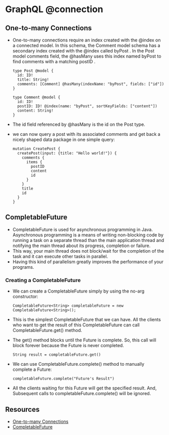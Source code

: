# GraphQL @connection   
## One-to-many Connections  
- One-to-many connections require an index created with the @index on a connected model. In this schema, the Comment model schema has a secondary index created with the @index called byPost . In the Post model comments field, the @hasMany uses this index named byPost to find comments with a matching postID .  
   
   ```
   type Post @model {
     id: ID!
     title: String!
     comments: [Comment] @hasMany(indexName: "byPost", fields: ["id"])
   }

   type Comment @model {
     id: ID!
     postID: ID! @index(name: "byPost", sortKeyFields: ["content"])
     content: String!
   }
   ```
- The id field referenced by @hasMany is the id on the Post type.   
- we can now query a post with its associated comments and get back a nicely shaped data package in one simple query:  

   ```
   mutation CreatePost {
     createPost(input: {title: "Hello world!"}) {
       comments {
         items {
           postID
           content
           id
         }
       }
       title
       id
     }
   }
   ```   

## CompletableFuture  
- CompletableFuture is used for asynchronous programming in Java. Asynchronous programming is a means of writing non-blocking code by running a task on a separate thread than the main application thread and notifying the main thread about its progress, completion or failure.   
- This way, your main thread does not block/wait for the completion of the task and it can execute other tasks in parallel.   
- Having this kind of parallelism greatly improves the performance of your programs.  

### Creating a CompletableFuture  
- We can create a CompletableFuture simply by using the no-arg constructor:  

   ```
   CompletableFuture<String> completableFuture = new CompletableFuture<String>();
   ```  
- This is the simplest CompletableFuture that we can have. All the clients who want to get the result of this CompletableFuture can call CompletableFuture.get() method.
- The get() method blocks until the Future is complete. So, this call will block forever because the Future is never completed.   
   ```
   String result = completableFuture.get()
   ```
- We can use CompletableFuture.complete() method to manually complete a Future:  

   ```
   completableFuture.complete("Future's Result")
   ```
- All the clients waiting for this Future will get the specified result. And, Subsequent calls to completableFuture.complete() will be ignored.  

## Resources  
- [One-to-many Connections](https://www.baeldung.com/java-completablefuture)
- [CompletableFuture](https://www.callicoder.com/java-8-completablefuture-tutorial/)
